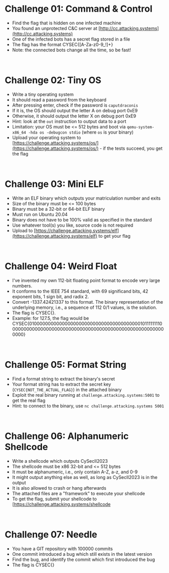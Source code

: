 # Challenge 01: Command & Control

- Find the flag that is hidden on one infected machine
- You found an unprotected C&C server at [http://cc.attacking.systems](http://cc.attacking.systems)
- One of the infected bots has a secret flag stored in a file
- The flag has the format CYSEC{[A-Za-z0-9\_!]+}
- Note: the connected bots change all the time, so be fast!

<br>


# Challenge 02: Tiny OS

- Write a tiny operating system
- It should read a password from the keyboard
- After pressing enter, check if the password is `caputdraconis`
- If it is, the OS should output the letter A on debug port 0xE9
- Otherwise, it should output the letter X on debug port 0xE9
- Hint: look at the `out` instruction to output data to a port
- Limitation: your OS must be <= 512 bytes and boot via `qemu-system-x86_64 -hda os -debugcon stdio` (where `os` is your binary)
- Upload your operating system to [https://challenge.attacking.systems/os/](https://challenge.attacking.systems/os/) - if the tests succeed, you get the flag

<br>


# Challenge 03: Mini ELF

- Write an ELF binary which outputs your matriculation number and exits
- Size of the binary must be <= 100 bytes
- Binary must be a 32-bit or 64-bit ELF binary
- Must run on Ubuntu 20.04
- Binary does not have to be 100% valid as specified in the standard
- Use whatever tool(s) you like, source code is not required
- Upload to [https://challenge.attacking.systems/elf](https://challenge.attacking.systems/elf) to get your flag

<br>


# Challenge 04: Weird Float

- I've invented my own 112-bit floating point format to encode very large numbers.
- It conforms to the IEEE 754 standard, with 69 significand bits, 42 exponent bits, 1 sign bit, and radix 2.
- Convert -1337.42421337 to this format. The binary representation of the underlying memory, i.e., a sequence of 112 0/1 values, is the solution.
- The flag is CYSEC{<solution>}.
- Example: for 127.5, the flag would be CYSEC{0100000000000000000000000000000000000000101111111100000000000000000000000000000000000000000000000000000000000}

<br>

  
# Challenge 05: Format String

- Find a format string to extract the binary's secret
- Your format string has to extract the secret key (`CYSEC{NOT_THE_ACTUAL_FLAG}`) in the attached binary
- Exploit the real binary running at `challenge.attacking.systems:5001` to get the real flag
- Hint: to connect to the binary, use `nc challenge.attacking.systems 5001`

<br>

  
# Challenge 06: Alphanumeric Shellcode

- Write a shellcode which outputs CySecII2023
- The shellcode must be x86 32-bit and <= 512 bytes
- It must be alphanumeric, i.e., only contain A-Z, a-z, and 0-9
- It might output anything else as well, as long as CySecII2023 is in the output
- It is also allowed to crash or hang afterwards
- The attached files are a "framework" to execute your shellcode
- To get the flag, submit your shellcode to [https://challenge.attacking.systems/shellcode

<br>


# Challenge 07: Needle
                                            
- You have a GIT repository with 100000 commits
- One commit introduced a bug which still exists in the latest version
- Find the bug, and identify the commit which first introduced the bug
- The flag is CYSEC{<commit hash>}
